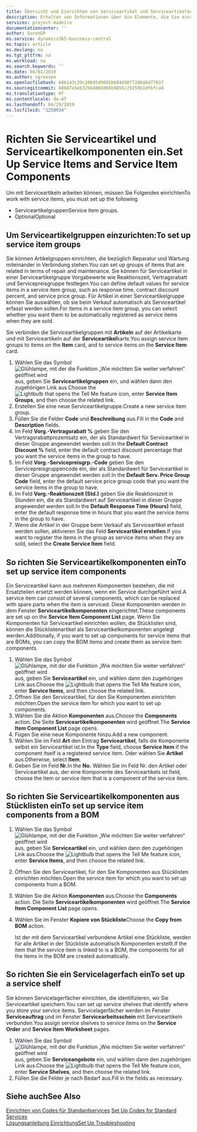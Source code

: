 ```yaml
---
title: Übersicht und Einrichten von Serviceartikel und Serviceartikelkomponenten  | Microsoft Docs
description: Erhalten von Informationen über die Elemente, die Sie einrichten müssen, bevor Sie Serviceartikel, einschließlich Vorgabewerte wie Reaktionszeit, Vertragsrabatt, und Servicepreisgruppen verwenden können.
services: project-madeira
documentationcenter: ''
author: SorenGP
ms.service: dynamics365-business-central
ms.topic: article
ms.devlang: na
ms.tgt_pltfrm: na
ms.workload: na
ms.search.keywords: ''
ms.date: 04/01/2019
ms.author: sgroespe
ms.openlocfilehash: b86143c39c20605d9695b684d90f72d646d77937
ms.sourcegitcommit: 60b87e5eb32bb408dd65b9855c29159b1dfbfca8
ms.translationtype: HT
ms.contentlocale: de-AT
ms.lasthandoff: 04/29/2019
ms.locfileid: "1250934"
---
```

# <a name="set-up-service-items-and-service-item-components"></a><span data-ttu-id="7933e-103">Richten Sie Serviceartikel und Serviceartikelkomponenten ein.</span><span class="sxs-lookup"><span data-stu-id="7933e-103">Set Up Service Items and Service Item Components</span></span>
<span data-ttu-id="7933e-104">Um mit Serviceartikeln arbeiten können, müssen Sie Folgendes einrichten</span><span class="sxs-lookup"><span data-stu-id="7933e-104">To work with service items, you must set up the following</span></span>

* <span data-ttu-id="7933e-105">Serviceartikelgruppen</span><span class="sxs-lookup"><span data-stu-id="7933e-105">Service item groups.</span></span>
* <span data-ttu-id="7933e-106">Optional</span><span class="sxs-lookup"><span data-stu-id="7933e-106">Optional</span></span>

## <a name="to-set-up-service-item-groups"></a><span data-ttu-id="7933e-107">Um Serviceartikelgruppen einzurichten:</span><span class="sxs-lookup"><span data-stu-id="7933e-107">To set up service item groups</span></span>
<span data-ttu-id="7933e-108">Sie können Artikelgruppen einrichten, die bezüglich Reparatur und Wartung miteinander in Verbindung stehen.</span><span class="sxs-lookup"><span data-stu-id="7933e-108">You can set up groups of items that are related in terms of repair and maintenance.</span></span> <span data-ttu-id="7933e-109">Sie können für Serviceartikel in einer Serviceartikelgruppe Vorgabewerte wie Reaktionszeit, Vertragsrabatt und Servicepreisgruppe festlegen.</span><span class="sxs-lookup"><span data-stu-id="7933e-109">You can define default values for service items in a service item group, such as response time, contract discount percent, and service price group.</span></span> <span data-ttu-id="7933e-110">Für Artikel in einer Serviceartikelgruppe können Sie auswählen, ob sie beim Verkauf automatisch als Serviceartikel erfasst werden sollen.</span><span class="sxs-lookup"><span data-stu-id="7933e-110">For items in a service item group, you can select whether you want them to be automatically registered as service items when they are sold.</span></span>  

<span data-ttu-id="7933e-111">Sie verbinden die Serviceartikelgruppen mit **Artikeln** auf der Artikelkarte und mit Serviceartikeln auf der **Serviceartikel**karte.</span><span class="sxs-lookup"><span data-stu-id="7933e-111">You assign service item groups to items on the **Item** card, and to service items on the **Service Item** card.</span></span>  

1. <span data-ttu-id="7933e-112">Wählen Sie das Symbol ![Glühlampe, mit der die Funktion „Wie möchten Sie weiter verfahren“ geöffnet wird](media/ui-search/search_small.png "Wie möchten Sie weiter verfahren?") aus, geben Sie **Serviceartikelgruppen** ein, und wählen dann den zugehörigen Link aus.</span><span class="sxs-lookup"><span data-stu-id="7933e-112">Choose the ![Lightbulb that opens the Tell Me feature](media/ui-search/search_small.png "Tell me what you want to do") icon, enter **Service Item Groups**, and then choose the related link.</span></span>  
2. <span data-ttu-id="7933e-113">Erstellen Sie eine neue Serviceartikelgruppe.</span><span class="sxs-lookup"><span data-stu-id="7933e-113">Create a new service item group.</span></span>  
3. <span data-ttu-id="7933e-114">Füllen Sie die Felder **Code** und **Beschreibung** aus.</span><span class="sxs-lookup"><span data-stu-id="7933e-114">Fill in the **Code** and **Description** fields.</span></span>  
4. <span data-ttu-id="7933e-115">Im Feld **Vorg.-Vertragsrabatt %** geben Sie den Vertragsrabattprozentsatz ein, der als Standardwert für Serviceartikel in dieser Gruppe angewendet werden soll.</span><span class="sxs-lookup"><span data-stu-id="7933e-115">In the **Default Contract Discount %** field, enter the default contract discount percentage that you want the service items in the group to have.</span></span>  
5. <span data-ttu-id="7933e-116">Im Feld **Vorg.-Servicepreisgrp.-Code** geben Sie den Servicepreisgruppencode ein, der als Standardwert für Serviceartikel in dieser Gruppe angewendet werden soll.</span><span class="sxs-lookup"><span data-stu-id="7933e-116">In the **Default Serv. Price Group Code** field, enter the default service price group code that you want the service items in the group to have.</span></span>  
6. <span data-ttu-id="7933e-117">Im Feld **Vorg.-Reaktionszeit (Std.)** geben Sie die Reaktionszeit in Stunden ein, die als Standardwert auf Serviceartikel in dieser Gruppe angewendet werden soll.</span><span class="sxs-lookup"><span data-stu-id="7933e-117">In the **Default Response Time (Hours)** field, enter the default response time in hours that you want the service items in the group to have.</span></span>  
7. <span data-ttu-id="7933e-118">Wenn die Artikel in der Gruppe beim Verkauf als Serviceartikel erfasst werden sollen, aktivieren Sie das Feld **Serviceartikel erstellen**.</span><span class="sxs-lookup"><span data-stu-id="7933e-118">If you want to register the items in the group as service items when they are sold, select the **Create Service Item** field.</span></span>  

## <a name="to-set-up-service-item-components"></a><span data-ttu-id="7933e-119">So richten Sie Serviceartikelkomponenten ein</span><span class="sxs-lookup"><span data-stu-id="7933e-119">To set up service item components</span></span>
<span data-ttu-id="7933e-120">Ein Serviceartikel kann aus mehreren Komponenten bestehen, die mit Ersatzteilen ersetzt werden können, wenn ein Service durchgeführt wird.</span><span class="sxs-lookup"><span data-stu-id="7933e-120">A service item can consist of several components, which can be replaced with spare parts when the item is serviced.</span></span> <span data-ttu-id="7933e-121">Diese Komponenten werden in dem Fenster **Serviceartikelkomponenten** eingerichtet.</span><span class="sxs-lookup"><span data-stu-id="7933e-121">These components are set up on the **Service Item Component List** page.</span></span> <span data-ttu-id="7933e-122">Wenn Sie Komponenten für Serviceartikel einrichten wollen, die Stücklisten sind, können die Stücklistenartikel als Serviceartikelkomponenten angelegt werden.</span><span class="sxs-lookup"><span data-stu-id="7933e-122">Additionally, if you want to set up components for service items that are BOMs, you can copy the BOM items and create them as service item components.</span></span>

1. <span data-ttu-id="7933e-123">Wählen Sie das Symbol ![Glühlampe, mit der die Funktion „Wie möchten Sie weiter verfahren“ geöffnet wird](media/ui-search/search_small.png "Wie möchten Sie weiter verfahren?") aus, geben Sie **Serviceartikel** ein, und wählen dann den zugehörigen Link aus.</span><span class="sxs-lookup"><span data-stu-id="7933e-123">Choose the ![Lightbulb that opens the Tell Me feature](media/ui-search/search_small.png "Tell me what you want to do") icon, enter **Service Items**, and then choose the related link.</span></span>
2. <span data-ttu-id="7933e-124">Öffnen Sie den Serviceartikel, für den Sie Komponenten einrichten möchten.</span><span class="sxs-lookup"><span data-stu-id="7933e-124">Open the service item for which you want to set up components.</span></span>  
3. <span data-ttu-id="7933e-125">Wählen Sie die Aktion **Komponenten** aus.</span><span class="sxs-lookup"><span data-stu-id="7933e-125">Choose the **Components** action.</span></span> <span data-ttu-id="7933e-126">Die Seite **Serviceartikelkomponenten** wird geöffnet.</span><span class="sxs-lookup"><span data-stu-id="7933e-126">The **Service Item Component List** page opens.</span></span>  
4. <span data-ttu-id="7933e-127">Fügen Sie eine neue Komponente hinzu.</span><span class="sxs-lookup"><span data-stu-id="7933e-127">Add a new component.</span></span>  
5. <span data-ttu-id="7933e-128">Wählen Sie im Feld **Art** den Eintrag **Serviceartikel**, falls die Komponente selbst ein Serviceartikel ist.</span><span class="sxs-lookup"><span data-stu-id="7933e-128">In the **Type** field, choose **Service Item** if the component itself is a registered service item.</span></span> <span data-ttu-id="7933e-129">Oder wählen Sie **Artikel** aus.</span><span class="sxs-lookup"><span data-stu-id="7933e-129">Otherwise, select **Item**.</span></span>  
6. <span data-ttu-id="7933e-130">Geben Sie im Feld **Nr.**</span><span class="sxs-lookup"><span data-stu-id="7933e-130">In the **No.**</span></span> <span data-ttu-id="7933e-131">Wählen Sie im Feld Nr. den Artikel oder Serviceartikel aus, der eine Komponente des Serviceartikels ist.</span><span class="sxs-lookup"><span data-stu-id="7933e-131">field, choose the item or service item that is a component of the service item.</span></span>  

## <a name="to-set-up-service-item-components-from-a-bom"></a><span data-ttu-id="7933e-132">So richten Sie Serviceartikelkomponenten aus Stücklisten ein</span><span class="sxs-lookup"><span data-stu-id="7933e-132">To set up service item components from a BOM</span></span>
1.  <span data-ttu-id="7933e-133">Wählen Sie das Symbol ![Glühlampe, mit der die Funktion „Wie möchten Sie weiter verfahren“ geöffnet wird](media/ui-search/search_small.png "Wie möchten Sie weiter verfahren?") aus, geben Sie **Serviceartikel** ein, und wählen dann den zugehörigen Link aus.</span><span class="sxs-lookup"><span data-stu-id="7933e-133">Choose the ![Lightbulb that opens the Tell Me feature](media/ui-search/search_small.png "Tell me what you want to do") icon, enter **Service Items**, and then choose the related link.</span></span>  
2. <span data-ttu-id="7933e-134">Öffnen Sie den Serviceartikel, für den Sie Komponenten aus Stücklisten einrichten möchten.</span><span class="sxs-lookup"><span data-stu-id="7933e-134">Open the service item for which you want to set up components from a BOM.</span></span>  
3. <span data-ttu-id="7933e-135">Wählen Sie die Aktion **Komponenten** aus.</span><span class="sxs-lookup"><span data-stu-id="7933e-135">Choose the **Components** action.</span></span> <span data-ttu-id="7933e-136">Die Seite **Serviceartikelkomponenten** wird geöffnet.</span><span class="sxs-lookup"><span data-stu-id="7933e-136">The **Service Item Component List** page opens.</span></span>  
4. <span data-ttu-id="7933e-137">Wählen Sie im Fenster **Kopiere von Stückliste**</span><span class="sxs-lookup"><span data-stu-id="7933e-137">Choose the **Copy from BOM** action.</span></span>  

    <span data-ttu-id="7933e-138">Ist der mit dem Serviceartikel verbundene Artikel eine Stückliste, werden für alle Artikel in der Stückliste automatisch Komponenten erstellt.</span><span class="sxs-lookup"><span data-stu-id="7933e-138">If the item that the service item is linked to is a BOM, the components for all the items in the BOM are created automatically.</span></span>  

## <a name="to-set-up-a-service-shelf"></a><span data-ttu-id="7933e-139">So richten Sie ein Servicelagerfach ein</span><span class="sxs-lookup"><span data-stu-id="7933e-139">To set up a service shelf</span></span>
<span data-ttu-id="7933e-140">Sie können Servicelagerfächer einrichten, die identifizieren, wo Sie Serviceartikel speichern.</span><span class="sxs-lookup"><span data-stu-id="7933e-140">You can set up service shelves that identify where you store your service items.</span></span> <span data-ttu-id="7933e-141">Servicelagerfächer werden im Fenster **Serviceauftrag** und im Fenster **Servicearbeitsschein** mit Serviceartikeln verbunden.</span><span class="sxs-lookup"><span data-stu-id="7933e-141">You assign service shelves to service items on the **Service Order** and **Service Item Worksheet** pages.</span></span>  

1. <span data-ttu-id="7933e-142">Wählen Sie das Symbol ![Glühlampe, mit der die Funktion „Wie möchten Sie weiter verfahren“ geöffnet wird](media/ui-search/search_small.png "Wie möchten Sie weiter verfahren?") aus, geben Sie **Serviceangebote** ein, und wählen dann den zugehörigen Link aus.</span><span class="sxs-lookup"><span data-stu-id="7933e-142">Choose the ![Lightbulb that opens the Tell Me feature](media/ui-search/search_small.png "Tell me what you want to do") icon, enter **Service Shelves**, and then choose the related link.</span></span>
2. <span data-ttu-id="7933e-143">Füllen Sie die Felder je nach Bedarf aus.</span><span class="sxs-lookup"><span data-stu-id="7933e-143">Fill in the fields as necessary.</span></span>

## <a name="see-also"></a><span data-ttu-id="7933e-144">Siehe auch</span><span class="sxs-lookup"><span data-stu-id="7933e-144">See Also</span></span>
<span data-ttu-id="7933e-145">[Einrichten von Codes für Standardservices](service-how-setup-service-coding.md) </span><span class="sxs-lookup"><span data-stu-id="7933e-145">[Set Up Codes for Standard Services](service-how-setup-service-coding.md) </span></span>  
[<span data-ttu-id="7933e-146">Lösungsanleitung Einrichtung</span><span class="sxs-lookup"><span data-stu-id="7933e-146">Set Up Troubleshooting</span></span>](service-how-setup-troubleshooting.md)
